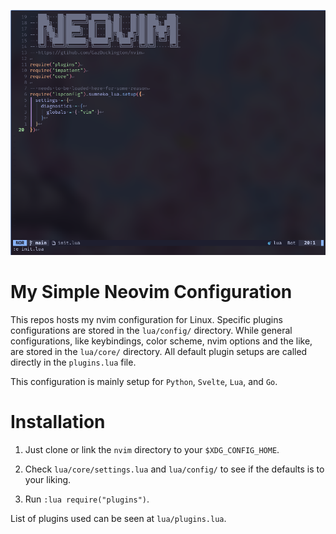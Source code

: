 <div align="center">

![init.lua Init](./init.png)

</div>

# My Simple Neovim Configuration

This repos hosts my nvim configuration for Linux. Specific plugins configurations are stored in the `lua/config/` directory. While general configurations, like keybindings, color scheme, nvim options and the like, are stored in the `lua/core/` directory. All default plugin setups are called directly in the `plugins.lua` file.

This configuration is mainly setup for `Python`, `Svelte`, `Lua`, and `Go`.

# Installation

1. Just clone or link the `nvim` directory to your `$XDG_CONFIG_HOME`.

2. Check `lua/core/settings.lua` and `lua/config/` to see if the defaults is to your liking.

3. Run `:lua require("plugins")`.

List of plugins used can be seen at `lua/plugins.lua`.
